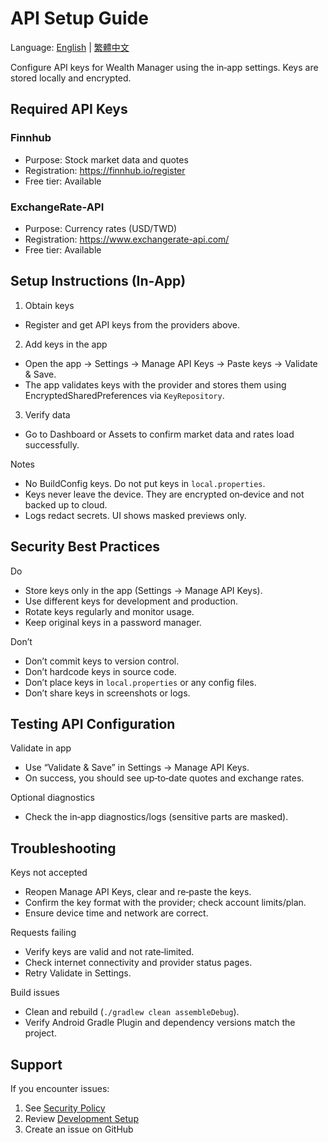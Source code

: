 # API Setup Guide

Language: [English](API_SETUP.md) | [繁體中文](API_SETUP_zh.md)

Configure API keys for Wealth Manager using the in‑app settings. Keys are stored locally and encrypted.

## Required API Keys

### Finnhub
- Purpose: Stock market data and quotes
- Registration: https://finnhub.io/register
- Free tier: Available

### ExchangeRate‑API
- Purpose: Currency rates (USD/TWD)
- Registration: https://www.exchangerate-api.com/
- Free tier: Available

## Setup Instructions (In‑App)

1) Obtain keys
- Register and get API keys from the providers above.

2) Add keys in the app
- Open the app → Settings → Manage API Keys → Paste keys → Validate & Save.
- The app validates keys with the provider and stores them using EncryptedSharedPreferences via `KeyRepository`.

3) Verify data
- Go to Dashboard or Assets to confirm market data and rates load successfully.

Notes
- No BuildConfig keys. Do not put keys in `local.properties`.
- Keys never leave the device. They are encrypted on‑device and not backed up to cloud.
- Logs redact secrets. UI shows masked previews only.

## Security Best Practices

Do
- Store keys only in the app (Settings → Manage API Keys).
- Use different keys for development and production.
- Rotate keys regularly and monitor usage.
- Keep original keys in a password manager.

Don’t
- Don’t commit keys to version control.
- Don’t hardcode keys in source code.
- Don’t place keys in `local.properties` or any config files.
- Don’t share keys in screenshots or logs.

## Testing API Configuration

Validate in app
- Use “Validate & Save” in Settings → Manage API Keys.
- On success, you should see up‑to‑date quotes and exchange rates.

Optional diagnostics
- Check the in‑app diagnostics/logs (sensitive parts are masked).

## Troubleshooting

Keys not accepted
- Reopen Manage API Keys, clear and re‑paste the keys.
- Confirm the key format with the provider; check account limits/plan.
- Ensure device time and network are correct.

Requests failing
- Verify keys are valid and not rate‑limited.
- Check internet connectivity and provider status pages.
- Retry Validate in Settings.

Build issues
- Clean and rebuild (`./gradlew clean assembleDebug`).
- Verify Android Gradle Plugin and dependency versions match the project.

## Support

If you encounter issues:
1) See [Security Policy](../security/SECURITY.md)
2) Review [Development Setup](../setup/README.md)
3) Create an issue on GitHub

